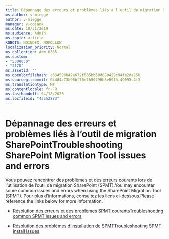 ```yaml
---
title: Dépannage des erreurs et problèmes liés à l’outil de migration SharePoint
ms.author: v-miegge
author: v-miegge
manager: v-cojank
ms.date: 10/31/2019
ms.audience: Admin
ms.topic: article
ROBOTS: NOINDEX, NOFOLLOW
localization_priority: Normal
ms.collection: Adm_O365
ms.custom:
- "5300030"
- "3178"
ms.assetid: ''
ms.openlocfilehash: c634596b42e672f635bb50d080429c94fe2da258
ms.sourcegitcommit: 04484c73b96bf76d1b50796b3e8913f49095c4f3
ms.translationtype: MT
ms.contentlocale: fr-FR
ms.lasthandoff: 04/18/2020
ms.locfileid: "43552883"
---
```

# <a name="troubleshooting-sharepoint-migration-tool-issues-and-errors"></a><span data-ttu-id="c999b-102">Dépannage des erreurs et problèmes liés à l’outil de migration SharePoint</span><span class="sxs-lookup"><span data-stu-id="c999b-102">Troubleshooting SharePoint Migration Tool issues and errors</span></span>

<span data-ttu-id="c999b-103">Vous pouvez rencontrer des problèmes et des erreurs courants lors de l’utilisation de l’outil de migration SharePoint (SPMT).</span><span class="sxs-lookup"><span data-stu-id="c999b-103">You may encounter some common issues and errors when using the SharePoint Migration Tool (SPMT).</span></span> <span data-ttu-id="c999b-104">Pour plus d’informations, consultez les liens ci-dessous.</span><span class="sxs-lookup"><span data-stu-id="c999b-104">Please reference the links below for more information.</span></span>

- [<span data-ttu-id="c999b-105">Résolution des erreurs et des problèmes SPMT courants</span><span class="sxs-lookup"><span data-stu-id="c999b-105">Troubleshooting common SPMT issues and errors</span></span>](https://docs.microsoft.com/sharepointmigration/troubleshooting-common-spmt-issues)

- [<span data-ttu-id="c999b-106">Résolution des problèmes d’installation de SPMT</span><span class="sxs-lookup"><span data-stu-id="c999b-106">Troubleshooting SPMT install issues</span></span>](https://docs.microsoft.com/sharepointmigration/spmt-install-issues)
